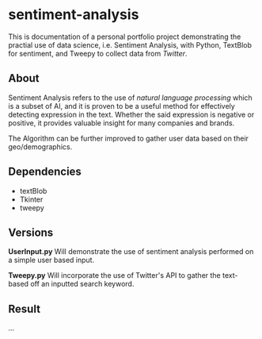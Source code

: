 # sentiment-analysis
This is documentation of a personal portfolio project demonstrating the practial use of data science, i.e. Sentiment Analysis, with Python, TextBlob for sentiment, and Tweepy to collect data from *Twitter*. 


## About
Sentiment Analysis refers to the use of *natural language processing* which is a subset of AI, and it is proven to be a
useful method for effectively detecting expression in the text. Whether the said expression is negative or positive, it provides valuable insight for many companies and brands. 

The Algorithm can be further improved to gather user data based on their geo/demographics.


## Dependencies
* textBlob
* Tkinter
* tweepy


## Versions

**UserInput.py** Will demonstrate the use of sentiment analysis performed on a simple user based input. 

**Tweepy.py** Will incorporate the use of Twitter's API to gather the text-based off an inputted search keyword.

## Result
...
